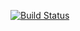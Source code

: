 [![Build Status](https://travis-ci.org/Topolun/python-project-lvl3.svg?branch=master)](https://travis-ci.org/Topolun/python-project-lvl3)
